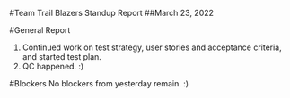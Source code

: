 #Team Trail Blazers Standup Report
##March 23, 2022

#General Report
1. Continued work on test strategy, user stories and acceptance criteria, and started
    test plan.
2. QC happened. :)

#Blockers
No blockers from yesterday remain. :)